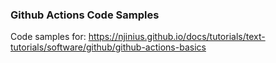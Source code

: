 ### Github Actions Code Samples
Code samples for: https://njinius.github.io/docs/tutorials/text-tutorials/software/github/github-actions-basics